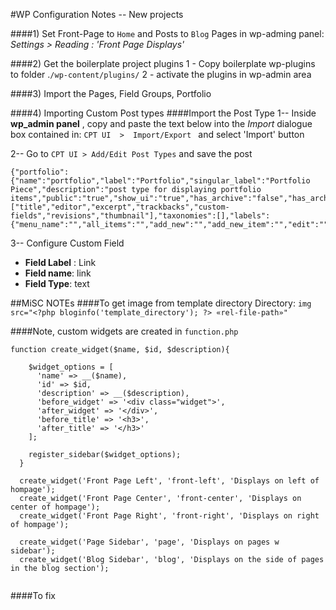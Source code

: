 #WP Configuration Notes -- New projects

####1) Set Front-Page to `Home` and Posts to `Blog` Pages 
in wp-adming panel: *Settings > Reading : 'Front Page Displays'*

####2) Get the boilerplate project plugins
1 - Copy boilerplate wp-plugins to folder .`/wp-content/plugins/`
2 - activate the plugins in wp-admin area

####3) Import the Pages, Field Groups, Portfolio


####4) Importing Custom Post types
####Import the Post Type
1-- Inside **wp_admin panel** , copy and paste the text below into the *Import* dialogue box contained in: `CPT UI  >  Import/Export ` and select 'Import' button

2-- Go to `CPT UI > Add/Edit Post Types` and save the post 

```
{"portfolio":{"name":"portfolio","label":"Portfolio","singular_label":"Portfolio Piece","description":"post type for displaying portfolio items","public":"true","show_ui":"true","has_archive":"false","has_archive_string":"","exclude_from_search":"false","capability_type":"post","hierarchical":"false","rewrite":"true","rewrite_slug":"","rewrite_withfront":"true","query_var":"true","menu_position":"","show_in_menu":"true","show_in_menu_string":"","menu_icon":"","supports":["title","editor","excerpt","trackbacks","custom-fields","revisions","thumbnail"],"taxonomies":[],"labels":{"menu_name":"","all_items":"","add_new":"","add_new_item":"","edit":"","edit_item":"","new_item":"","view":"","view_item":"","search_items":"","not_found":"","not_found_in_trash":"","parent":""},"custom_supports":""}}
```

3-- Configure Custom Field
- **Field Label** : Link
- **Field name**: link
- **Field Type**: text

##MiSC NOTEs
####To get image from template directory 
Directory: `img src="<?php bloginfo('template_directory'); ?> «rel-file-path»"`

####Note, custom widgets are created in `function.php`
```
function create_widget($name, $id, $description){

    $widget_options = [
      'name' => __($name),
      'id' => $id,
      'description' => __($description),
      'before_widget' => '<div class="widget">',
      'after_widget' => '</div>',
      'before_title' => '<h3>',
      'after_title' => '</h3>'
    ];

    register_sidebar($widget_options);
  }

  create_widget('Front Page Left', 'front-left', 'Displays on left of hompage');
  create_widget('Front Page Center', 'front-center', 'Displays on center of hompage');
  create_widget('Front Page Right', 'front-right', 'Displays on right of hompage');

  create_widget('Page Sidebar', 'page', 'Displays on pages w sidebar');
  create_widget('Blog Sidebar', 'blog', 'Displays on the side of pages in the blog section');


```

####To fix 
